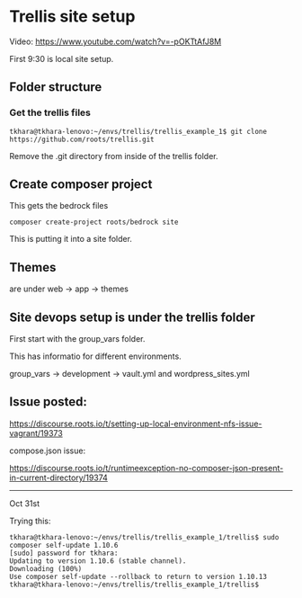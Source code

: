 # Trellis site setup

Video: https://www.youtube.com/watch?v=-pOKTtAfJ8M

First 9:30 is local site setup.

## Folder structure

### Get the trellis files

    tkhara@tkhara-lenovo:~/envs/trellis/trellis_example_1$ git clone https://github.com/roots/trellis.git

Remove the .git directory from inside of the trellis folder.

## Create composer project

This gets the bedrock files

    composer create-project roots/bedrock site

This is putting it into a site folder.

## Themes

are under web -> app -> themes

## Site devops setup is under the trellis folder

First start with the group_vars folder.

This has informatio for different environments.

group_vars -> development -> vault.yml and wordpress_sites.yml

## Issue posted:

https://discourse.roots.io/t/setting-up-local-environment-nfs-issue-vagrant/19373


compose.json issue:

https://discourse.roots.io/t/runtimeexception-no-composer-json-present-in-current-directory/19374


----

Oct 31st 

Trying this:

    tkhara@tkhara-lenovo:~/envs/trellis/trellis_example_1/trellis$ sudo composer self-update 1.10.6
    [sudo] password for tkhara:          
    Updating to version 1.10.6 (stable channel).
    Downloading (100%)         
    Use composer self-update --rollback to return to version 1.10.13
    tkhara@tkhara-lenovo:~/envs/trellis/trellis_example_1/trellis$ 


    